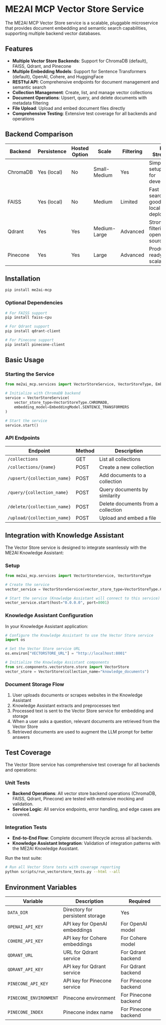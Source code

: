 # ME2AI MCP Vector Store Service

The ME2AI MCP Vector Store service is a scalable, pluggable microservice that provides document embedding and semantic search capabilities, supporting multiple backend vector databases.

## Features

- **Multiple Vector Store Backends**: Support for ChromaDB (default), FAISS, Qdrant, and Pinecone
- **Multiple Embedding Models**: Support for Sentence Transformers (default), OpenAI, Cohere, and HuggingFace
- **RESTful API**: Comprehensive endpoints for document management and semantic search
- **Collection Management**: Create, list, and manage vector collections
- **Document Operations**: Upsert, query, and delete documents with metadata filtering
- **File Upload**: Upload and embed document files directly
- **Comprehensive Testing**: Extensive test coverage for all backends and operations

## Backend Comparison

| Backend | Persistence | Hosted Option | Scale | Filtering | Key Strengths |
|---------|-------------|---------------|-------|-----------|---------------|
| ChromaDB | Yes (local) | No | Small-Medium | Yes | Simple setup, good for development |
| FAISS | Yes (local) | No | Medium | Limited | Fast searches, good for local deployment |
| Qdrant | Yes | Yes | Medium-Large | Advanced | Strong filtering, open-source |
| Pinecone | Yes | Yes | Large | Advanced | Production-ready, highly scalable |

## Installation

```bash
pip install me2ai-mcp
```

### Optional Dependencies

```bash
# For FAISS support
pip install faiss-cpu

# For Qdrant support
pip install qdrant-client

# For Pinecone support
pip install pinecone-client
```

## Basic Usage

### Starting the Service

```python
from me2ai_mcp.services import VectorStoreService, VectorStoreType, EmbeddingModel

# Initialize with ChromaDB backend
service = VectorStoreService(
    vector_store_type=VectorStoreType.CHROMADB,
    embedding_model=EmbeddingModel.SENTENCE_TRANSFORMERS
)

# Start the service
service.start()
```

### API Endpoints

| Endpoint | Method | Description |
|----------|--------|-------------|
| `/collections` | GET | List all collections |
| `/collections/{name}` | POST | Create a new collection |
| `/upsert/{collection_name}` | POST | Add documents to a collection |
| `/query/{collection_name}` | POST | Query documents by similarity |
| `/delete/{collection_name}` | POST | Delete documents from a collection |
| `/upload/{collection_name}` | POST | Upload and embed a file |

## Integration with Knowledge Assistant

The Vector Store service is designed to integrate seamlessly with the ME2AI Knowledge Assistant:

### Setup

```python
from me2ai_mcp.services import VectorStoreService, VectorStoreType

# Create the service
vector_service = VectorStoreService(vector_store_type=VectorStoreType.CHROMADB)

# Start the service (Knowledge Assistant will connect to this service)
vector_service.start(host="0.0.0.0", port=8001)
```

### Knowledge Assistant Configuration

In your Knowledge Assistant application:

```python
# Configure the Knowledge Assistant to use the Vector Store service
import os

# Set the Vector Store service URL
os.environ["VECTORSTORE_URL"] = "http://localhost:8001"

# Initialize the Knowledge Assistant components
from src.components.vectorstore.store import VectorStore
vector_store = VectorStore(collection_name="knowledge_documents")
```

### Document Storage Flow

1. User uploads documents or scrapes websites in the Knowledge Assistant
2. Knowledge Assistant extracts and preprocesses text
3. Processed text is sent to the Vector Store service for embedding and storage
4. When a user asks a question, relevant documents are retrieved from the Vector Store
5. Retrieved documents are used to augment the LLM prompt for better answers

## Test Coverage

The Vector Store service has comprehensive test coverage for all backends and operations:

### Unit Tests

- **Backend Operations**: All vector store backend operations (ChromaDB, FAISS, Qdrant, Pinecone) are tested with extensive mocking and validation.
- **Service Logic**: All service endpoints, error handling, and edge cases are covered.

### Integration Tests

- **End-to-End Flow**: Complete document lifecycle across all backends.
- **Knowledge Assistant Integration**: Validation of integration patterns with the ME2AI Knowledge Assistant.

Run the test suite:

```bash
# Run all Vector Store tests with coverage reporting
python scripts/run_vectorstore_tests.py --html --all
```

## Environment Variables

| Variable | Description | Required |
|----------|-------------|----------|
| `DATA_DIR` | Directory for persistent storage | Yes |
| `OPENAI_API_KEY` | API key for OpenAI embeddings | For OpenAI model |
| `COHERE_API_KEY` | API key for Cohere embeddings | For Cohere model |
| `QDRANT_URL` | URL for Qdrant service | For Qdrant backend |
| `QDRANT_API_KEY` | API key for Qdrant service | For Qdrant backend |
| `PINECONE_API_KEY` | API key for Pinecone service | For Pinecone backend |
| `PINECONE_ENVIRONMENT` | Pinecone environment | For Pinecone backend |
| `PINECONE_INDEX` | Pinecone index name | For Pinecone backend |
